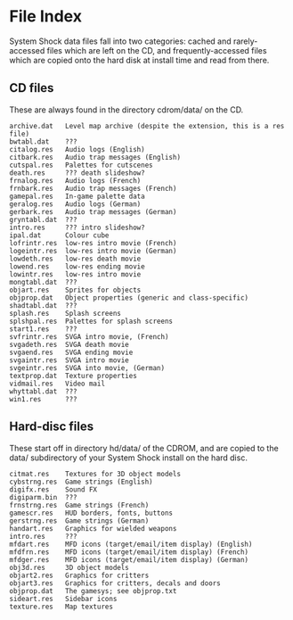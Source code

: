 # File Index

System Shock data files fall into two categories: cached and rarely-accessed files which are left on the CD, and frequently-accessed files which are copied onto the hard disk at install time and read from there.

## CD files

These are always found in the directory cdrom/data/ on the CD.

    archive.dat   Level map archive (despite the extension, this is a res file)
    bwtabl.dat    ???
    citalog.res   Audio logs (English)
    citbark.res   Audio trap messages (English)
    cutspal.res   Palettes for cutscenes
    death.res     ??? death slideshow?
    frnalog.res   Audio logs (French)
    frnbark.res   Audio trap messages (French)
    gamepal.res   In-game palette data
    geralog.res   Audio logs (German)
    gerbark.res   Audio trap messages (German)
    gryntabl.dat  ???
    intro.res     ??? intro slideshow?
    ipal.dat      Colour cube
    lofrintr.res  low-res intro movie (French)
    logeintr.res  low-res intro movie (German)
    lowdeth.res   low-res death movie
    lowend.res    low-res ending movie
    lowintr.res   low-res intro movie
    mongtabl.dat  ???
    objart.res    Sprites for objects
    objprop.dat   Object properties (generic and class-specific)
    shadtabl.dat  ???
    splash.res    Splash screens
    splshpal.res  Palettes for splash screens
    start1.res    ???
    svfrintr.res  SVGA intro movie, (French)
    svgadeth.res  SVGA death movie
    svgaend.res   SVGA ending movie
    svgaintr.res  SVGA intro movie
    svgeintr.res  SVGA into movie, (German)
    textprop.dat  Texture properties
    vidmail.res   Video mail
    whyttabl.dat  ???
    win1.res      ???

## Hard-disc files

These start off in directory hd/data/ of the CDROM, and are copied to the data/ subdirectory of your System Shock install on the hard disc.

    citmat.res    Textures for 3D object models
    cybstrng.res  Game strings (English)
    digifx.res    Sound FX
    digiparm.bin  ???
    frnstrng.res  Game strings (French)
    gamescr.res   HUD borders, fonts, buttons
    gerstrng.res  Game strings (German)
    handart.res   Graphics for wielded weapons
    intro.res     ???
    mfdart.res    MFD icons (target/email/item display) (English)
    mfdfrn.res    MFD icons (target/email/item display) (French)
    mfdger.res    MFD icons (target/email/item display) (German)
    obj3d.res     3D object models
    objart2.res   Graphics for critters
    objart3.res   Graphics for critters, decals and doors
    objprop.dat   The gamesys; see objprop.txt
    sideart.res   Sidebar icons
    texture.res   Map textures
